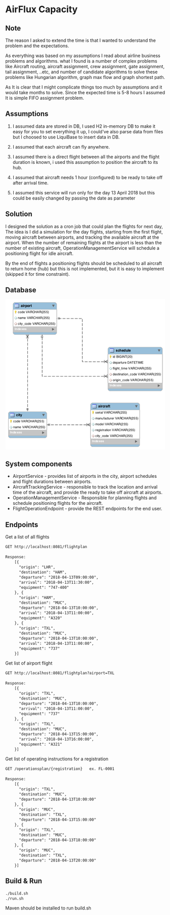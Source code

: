 # AirFlux Capacity

## Note
The reason I asked to extend the time is that I wanted to understand the problem and the expectations.

As everything was based on my assumptions I read about airline business problems and algorithms.
what I found is a number of complex problems like Aircraft routing, aircraft assignment, crew assignment, 
gate assignment, tail assignment, ..etc, and number of candidate algorithms to solve these problems like Hungarian algorithm, 
graph max flow and graph shortest path.

As It is clear that I might complicate things too much by assumptions and it would take months to solve.
Since the expected time is 5-8 hours I assumed It is simple FIFO assignment problem.

## Assumptions
1. I assumed data are stored in DB, I used H2 in-memory DB to make it easy for you to set everything it up,
I could've also parse data from files but I choosed to use LiquiBase to insert data in DB.

2. I assumed that each aircraft can fly anywhere.
3. I assumed there is a direct flight between all the airports and the flight duration is known, 
i used this assumption to position the aircraft to its hub.
4. I assumed that aircraft needs 1 hour (configured) to be ready to take off after arrival time.
5. I assumed this service will run only for the day 13 April 2018 but this could be easily changed by 
passing the date as parameter

## Solution
I designed the solution as a cron job that could plan the flights for next day, 
The idea is I did a simulation for the day flights, starting from the first flight, moving aircraft between airports, 
and tracking the available aircraft at the airport. When the number of remaining flights at the airport is less than 
the number of existing aircraft, OperationManagementService will schedule a positioning flight for idle aircraft.

By the end of flights a positioning flights should be scheduled to all aircraft to return home (hub) 
but this is not implemented, but it is easy to implement (skipped it for time constraint).

## Database
![Screenshot](Air_flux.png)

## System components

- AirportService - provides list of airports in the city, airport schedules and flight durations between airports.
- AircraftTrackingService - responsible to track the location and arrival time of the aircraft, and provide the ready to 
take off aircraft at airports.
- OperationManagementService - Responsible for planning flights and schedule positioning flights for the aircraft.
- FlightOperationEndpoint - provide the REST endpoints for the end user.

## Endpoints
Get a list of all flights

    GET http://localhost:8081/flightplan
    
    Response:
        [{
          "origin": "LHR",
          "destination": "HAM",
          "departure": "2018-04-13T09:00:00",
          "arrival": "2018-04-13T11:30:00",
          "equipment": "747-400"
        }, {
          "origin": "HAM",
          "destination": "MUC",
          "departure": "2018-04-13T10:00:00",
          "arrival": "2018-04-13T11:00:00",
          "equipment": "A320"
        }, {
          "origin": "TXL",
          "destination": "MUC",
          "departure": "2018-04-13T10:00:00",
          "arrival": "2018-04-13T11:00:00",
          "equipment": "737"
        }]

Get list of airport flight

    GET http://localhost:8081/flightplan?airport=TXL
    
    Response:
        [{
          "origin": "TXL",
          "destination": "MUC",
          "departure": "2018-04-13T10:00:00",
          "arrival": "2018-04-13T11:00:00",
          "equipment": "737"
        }, {
          "origin": "TXL",
          "destination": "MUC",
          "departure": "2018-04-13T15:00:00",
          "arrival": "2018-04-13T16:00:00",
          "equipment": "A321"
        }]

Get list of operating instructions for a registration
    
    GET /operationsplan/{registration}   ex. FL-0001
    
    Response:
        [{
          "origin": "TXL",
          "destination": "MUC",
          "departure": "2018-04-13T10:00:00"
        }, {
          "origin": "MUC",
          "destination": "TXL",
          "departure": "2018-04-13T15:00:00"
        }, {
          "origin": "TXL",
          "destination": "MUC",
          "departure": "2018-04-13T18:00:00"
        }, {
          "origin": "MUC",
          "destination": "TXL",
          "departure": "2018-04-13T20:00:00"
        }]

## Build & Run
    ./build.sh
    ./run.sh
    
Maven should be installed to run build.sh